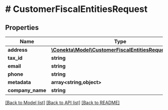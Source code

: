 # # CustomerFiscalEntitiesRequest

## Properties

Name | Type | Description | Notes
------------ | ------------- | ------------- | -------------
**address** | [**\Conekta\Model\CustomerFiscalEntitiesRequestAddress**](CustomerFiscalEntitiesRequestAddress.md) |  |
**tax_id** | **string** |  | [optional]
**email** | **string** |  | [optional]
**phone** | **string** |  | [optional]
**metadata** | **array<string,object>** |  | [optional]
**company_name** | **string** |  | [optional]

[[Back to Model list]](../../README.md#models) [[Back to API list]](../../README.md#endpoints) [[Back to README]](../../README.md)
